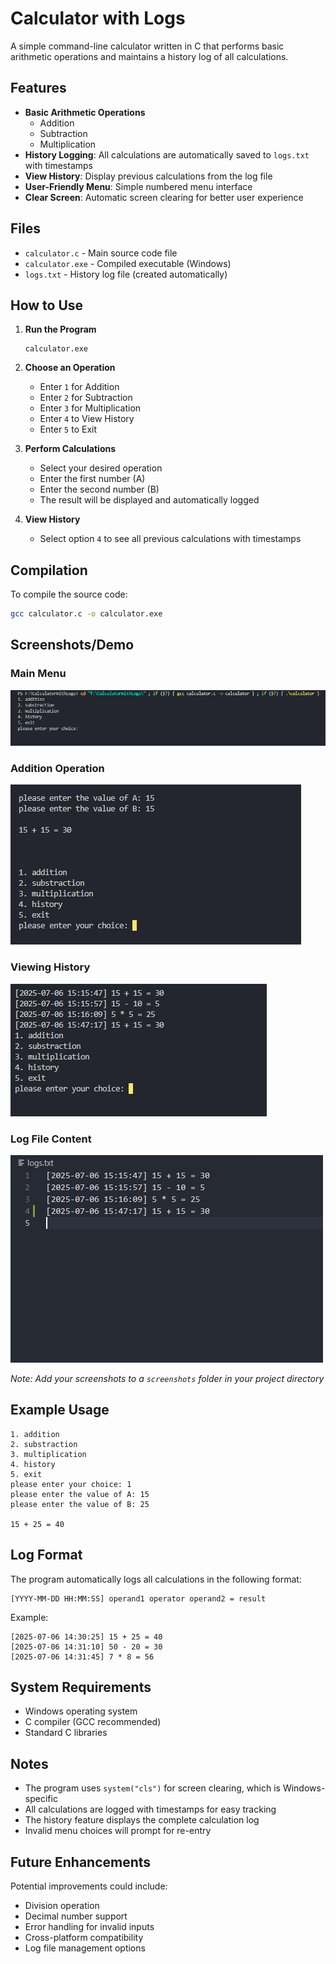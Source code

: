 # Calculator with Logs

A simple command-line calculator written in C that performs basic arithmetic operations and maintains a history log of all calculations.

## Features

- **Basic Arithmetic Operations**
  - Addition
  - Subtraction
  - Multiplication
- **History Logging**: All calculations are automatically saved to `logs.txt` with timestamps
- **View History**: Display previous calculations from the log file
- **User-Friendly Menu**: Simple numbered menu interface
- **Clear Screen**: Automatic screen clearing for better user experience

## Files

- `calculator.c` - Main source code file
- `calculator.exe` - Compiled executable (Windows)
- `logs.txt` - History log file (created automatically)

## How to Use

1. **Run the Program**
   ```
   calculator.exe
   ```

2. **Choose an Operation**
   - Enter `1` for Addition
   - Enter `2` for Subtraction
   - Enter `3` for Multiplication
   - Enter `4` to View History
   - Enter `5` to Exit

3. **Perform Calculations**
   - Select your desired operation
   - Enter the first number (A)
   - Enter the second number (B)
   - The result will be displayed and automatically logged

4. **View History**
   - Select option `4` to see all previous calculations with timestamps

## Compilation

To compile the source code:

```bash
gcc calculator.c -o calculator.exe
```

## Screenshots/Demo

### Main Menu
![Main Menu](screenshots/main-menu.png)

### Addition Operation
![Addition Example](screenshots/addition-example.png)

### Viewing History
![History View](screenshots/history-view.png)

### Log File Content
![Log File](screenshots/log-file.png)

*Note: Add your screenshots to a `screenshots` folder in your project directory*

## Example Usage

```
1. addition
2. substraction
3. multiplication
4. history
5. exit
please enter your choice: 1
please enter the value of A: 15
please enter the value of B: 25

15 + 25 = 40
```

## Log Format

The program automatically logs all calculations in the following format:
```
[YYYY-MM-DD HH:MM:SS] operand1 operator operand2 = result
```

Example:
```
[2025-07-06 14:30:25] 15 + 25 = 40
[2025-07-06 14:31:10] 50 - 20 = 30
[2025-07-06 14:31:45] 7 * 8 = 56
```

## System Requirements

- Windows operating system
- C compiler (GCC recommended)
- Standard C libraries

## Notes

- The program uses `system("cls")` for screen clearing, which is Windows-specific
- All calculations are logged with timestamps for easy tracking
- The history feature displays the complete calculation log
- Invalid menu choices will prompt for re-entry

## Future Enhancements

Potential improvements could include:
- Division operation
- Decimal number support
- Error handling for invalid inputs
- Cross-platform compatibility
- Log file management options
